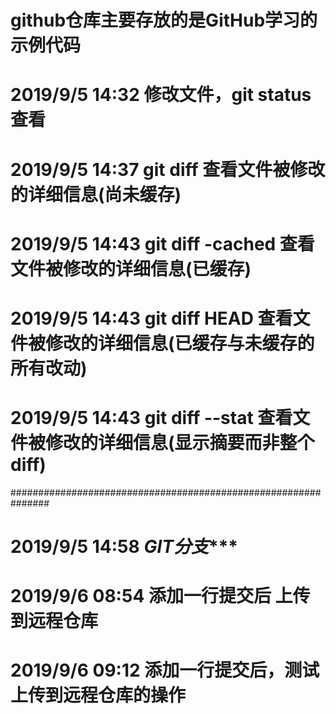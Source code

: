 # github仓库主要存放的是GitHub学习的示例代码
# 2019/9/5 14:32 修改文件，git status查看
# 2019/9/5 14:37 git diff 查看文件被修改的详细信息(尚未缓存)
# 2019/9/5 14:43 git diff -cached 查看文件被修改的详细信息(已缓存)
# 2019/9/5 14:43 git diff HEAD 查看文件被修改的详细信息(已缓存与未缓存的所有改动)
# 2019/9/5 14:43 git diff --stat 查看文件被修改的详细信息(显示摘要而非整个diff)
###############################################################
# 2019/9/5 14:58 *******GIT分支**********
# 2019/9/6 08:54 添加一行提交后 上传到远程仓库
# 2019/9/6 09:12 添加一行提交后，测试上传到远程仓库的操作